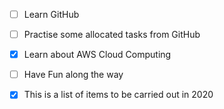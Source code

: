 
- [ ] Learn GitHub

- [ ] Practise some allocated tasks from GitHub 

- [X] Learn about AWS Cloud Computing

- [ ] Have Fun along the way

- [X] This is a list of items to be carried out in 2020

